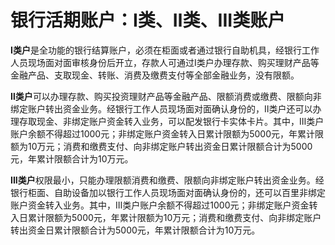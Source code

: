# 银行活期账户：Ⅰ类、Ⅱ类、III类账户

**Ⅰ类户**是全功能的银行结算账户，必须在柜面或者通过银行自助机具，经银行工作人员现场面对面审核身份后开立，存款人可通过Ⅰ类户办理存款、购买理财产品等金融产品、支取现金、转账、消费及缴费支付等全部金融业务，没有限额。

**Ⅱ类户**可以办理存款、购买投资理财产品等金融产品、限额消费或缴费、限额向非绑定账户转出资金业务。经银行工作人员现场面对面确认身份的，Ⅱ类户还可以办理存取现金、非绑定账户资金转入业务，可以配发银行卡实体卡片。其中，Ⅲ类户账户余额不得超过1000元；非绑定账户资金转入日累计限额为5000元，年累计限额为10万元；消费和缴费支付、向非绑定账户转出资金日累计限额合计为5000元，年累计限额合计为10万元。

**III类户**权限最小，只能办理限额消费和缴费、限额向非绑定账户转出资金业务。经银行柜面、自助设备加以银行工作人员现场面对面确认身份的，还可以百里非绑定账户资金转入业务。其中，Ⅲ类户账户余额不得超过1000元；非绑定账户资金转入日累计限额为5000元，年累计限额为10万元；消费和缴费支付、向非绑定账户转出资金日累计限额合计为5000元，年累计限额合计为10万元。
